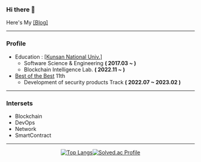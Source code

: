 ### Hi there 👋

Here's My [[Blog]](https://velog.io/@alg0r1thm)
<br>

---

### Profile

* Education : [[Kunsan National Univ.]](https://www.kunsan.ac.kr/)
    * Software Science & Engineering **( 2017.03 ~ )**
    * Blockchain Intelligence Lab. **( 2022.11 ~ )**
* [Best of the Best](https://www.kitribob.kr/) 11th 
   * Development of security products Track **( 2022.07 ~ 2023.02 )**

---

### Intersets

* Blockchain
* DevOps
* Network
* SmartContract

---

<div align="center">

 [![Top Langs](https://github-readme-stats.vercel.app/api/top-langs/?username=alg0r1thmm&layout=compact&theme=graywhite)](https://github.com/anuraghazra/github-readme-stats)[![Solved.ac Profile](http://mazassumnida.wtf/api/v2/generate_badge?boj=alg0r1thm)](https://solved.ac/alg0r1thm/)
 
</div>  
